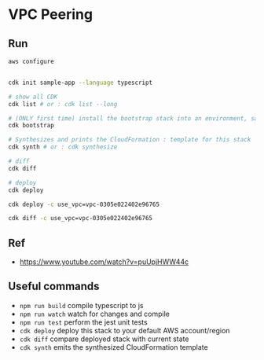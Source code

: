 # VPC Peering

## Run

```bash
aws configure


cdk init sample-app --language typescript

# show all CDK
cdk list # or : cdk list --long

# (ONLY first time) install the bootstrap stack into an environment, save needed pkg in S3
cdk bootstrap

# Synthesizes and prints the CloudFormation : template for this stack 
cdk synth # or : cdk synthesize

# diff
cdk diff

# deploy
cdk deploy

cdk deploy -c use_vpc=vpc-0305e022402e96765

cdk diff -c use_vpc=vpc-0305e022402e96765
```

## Ref
- https://www.youtube.com/watch?v=puUpjHWW44c

## Useful commands

* `npm run build`   compile typescript to js
* `npm run watch`   watch for changes and compile
* `npm run test`    perform the jest unit tests
* `cdk deploy`      deploy this stack to your default AWS account/region
* `cdk diff`        compare deployed stack with current state
* `cdk synth`       emits the synthesized CloudFormation template
